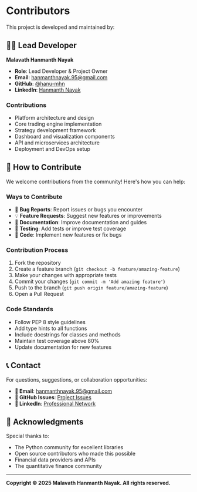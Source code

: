 # Contributors

This project is developed and maintained by:

## 👨‍💻 Lead Developer

**Malavath Hanmanth Nayak**
- **Role**: Lead Developer & Project Owner
- **Email**: hanmanthnayak.95@gmail.com
- **GitHub**: [@hanu-mhn](https://github.com/hanu-mhn)
- **LinkedIn**: [Hanmanth Nayak](https://www.linkedin.com/in/hanmanth-nayak-m-6bbab1263/)

### Contributions
- Platform architecture and design
- Core trading engine implementation
- Strategy development framework
- Dashboard and visualization components
- API and microservices architecture
- Deployment and DevOps setup

## 🤝 How to Contribute

We welcome contributions from the community! Here's how you can help:

### Ways to Contribute
- 🐛 **Bug Reports**: Report issues or bugs you encounter
- 💡 **Feature Requests**: Suggest new features or improvements
- 📝 **Documentation**: Improve documentation and guides
- 🧪 **Testing**: Add tests or improve test coverage
- 🚀 **Code**: Implement new features or fix bugs

### Contribution Process
1. Fork the repository
2. Create a feature branch (`git checkout -b feature/amazing-feature`)
3. Make your changes with appropriate tests
4. Commit your changes (`git commit -m 'Add amazing feature'`)
5. Push to the branch (`git push origin feature/amazing-feature`)
6. Open a Pull Request

### Code Standards
- Follow PEP 8 style guidelines
- Add type hints to all functions
- Include docstrings for classes and methods
- Maintain test coverage above 80%
- Update documentation for new features

## 📞 Contact

For questions, suggestions, or collaboration opportunities:

- **📧 Email**: hanmanthnayak.95@gmail.com
- **💬 GitHub Issues**: [Project Issues](https://github.com/hanu-mhn/quant-trading-platform/issues)
- **🔗 LinkedIn**: [Professional Network](https://www.linkedin.com/in/hanmanth-nayak-m-6bbab1263/)

## 🙏 Acknowledgments

Special thanks to:
- The Python community for excellent libraries
- Open source contributors who made this possible
- Financial data providers and APIs
- The quantitative finance community

---

**Copyright © 2025 Malavath Hanmanth Nayak. All rights reserved.**
